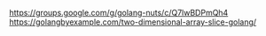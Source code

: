 https://groups.google.com/g/golang-nuts/c/Q7lwBDPmQh4
https://golangbyexample.com/two-dimensional-array-slice-golang/
